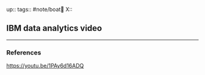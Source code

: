 up::
tags:: #note/boat🚤 
X:: 

## IBM data analytics video



---

### References
https://youtu.be/1PAy6d16ADQ